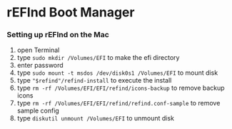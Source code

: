 # rEFInd Boot Manager

### Setting up rEFInd on the Mac

1. open Terminal
2. type `sudo mkdir /Volumes/EFI` to make the efi directory
3. enter password
4. type `sudo mount -t msdos /dev/disk0s1 /Volumes/EFI` to mount disk
5. type `"$refind"/refind-install` to execute the install
6. type `rm -rf /Volumes/EFI/EFI/refind/icons-backup` to remove backup icons
7. type `rm -rf /Volumes/EFI/EFI/refind/refind.conf-sample` to remove sample
   config
8. type `diskutil unmount /Volumes/EFI` to unmount disk

